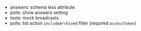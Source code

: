 * answers: schema less attribute
* polls: show answers setting
* tests: mock broadcasts
* polls: list action `includeArchived` filter (required `accessToken`)
